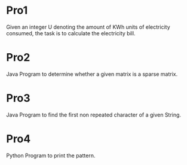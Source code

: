 # Pro1
Given an integer U denoting the amount of KWh units of electricity consumed, the task is to calculate the electricity bill.
# Pro2
Java Program to determine whether a given matrix is a sparse matrix.
# Pro3
Java Program to find the first non repeated character of a given String.
# Pro4
Python Program to print the pattern.
